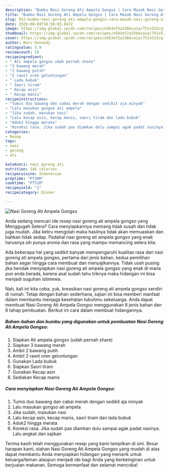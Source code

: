 ```yaml
---
description: "Bumbu Nasi Goreng Ati Ampela Gongso | Cara Masak Nasi Goreng Ati Ampela Gongso Yang Bisa Manjain Lidah"
title: "Bumbu Nasi Goreng Ati Ampela Gongso | Cara Masak Nasi Goreng Ati Ampela Gongso Yang Bisa Manjain Lidah"
slug: 922-bumbu-nasi-goreng-ati-ampela-gongso-cara-masak-nasi-goreng-ati-ampela-gongso-yang-bisa-manjain-lidah
date: 2020-08-04T16:58:03.847Z
image: https://img-global.cpcdn.com/recipes/e5b3ef2a33bbca1a/751x532cq70/nasi-goreng-ati-ampela-gongso-foto-resep-utama.jpg
thumbnail: https://img-global.cpcdn.com/recipes/e5b3ef2a33bbca1a/751x532cq70/nasi-goreng-ati-ampela-gongso-foto-resep-utama.jpg
cover: https://img-global.cpcdn.com/recipes/e5b3ef2a33bbca1a/751x532cq70/nasi-goreng-ati-ampela-gongso-foto-resep-utama.jpg
author: Marc Kennedy
ratingvalue: 3.9
reviewcount: 10
recipeingredient:
- " Ati ampela gongso udah pernah share"
- "3 bawang merah"
- "2 bawang putih"
- "2 rawit oren geluntungan"
- " Lada bubuk"
- " Saori tiram"
- " Kecap asin"
- " Kecap manis"
recipeinstructions:
- "Tumis duo bawang dan cabai merah dengan sedikit aja minyak"
- "Lalu masukan gongso ati ampela"
- "Jika sudah, masukan nasi"
- "Lalu kecap asin, kecap manis, saori tiram dan lada bubuk"
- "Aduk2 hingga merata"
- "Koreksi rasa. Jika sudah pas diamkan dulu sampai agak padat nasinya. Lalu angkat dan sajikan"
categories:
- Resep
tags:
- nasi
- goreng
- ati

katakunci: nasi goreng ati 
nutrition: 146 calories
recipecuisine: Indonesian
preptime: "PT30M"
cooktime: "PT51M"
recipeyield: "2"
recipecategory: Dinner

---
```



![Nasi Goreng Ati Ampela Gongso](https://img-global.cpcdn.com/recipes/e5b3ef2a33bbca1a/751x532cq70/nasi-goreng-ati-ampela-gongso-foto-resep-utama.jpg)

Anda sedang mencari ide resep nasi goreng ati ampela gongso yang Menggugah Selera? Cara menyiapkannya memang tidak susah dan tidak juga mudah. Jika keliru mengolah maka hasilnya tidak akan memuaskan dan bahkan tidak sedap. Padahal nasi goreng ati ampela gongso yang enak harusnya sih punya aroma dan rasa yang mampu memancing selera kita.



Ada beberapa hal yang sedikit banyak mempengaruhi kualitas rasa dari nasi goreng ati ampela gongso, pertama dari jenis bahan, kedua pemilihan bahan segar hingga cara membuat dan menyajikannya. Tidak usah pusing jika hendak menyiapkan nasi goreng ati ampela gongso yang enak di mana pun anda berada, karena asal sudah tahu triknya maka hidangan ini bisa menjadi suguhan istimewa.


Nah, kali ini kita coba, yuk, kreasikan nasi goreng ati ampela gongso sendiri di rumah. Tetap dengan bahan sederhana, sajian ini bisa memberi manfaat dalam membantu menjaga kesehatan tubuhmu sekeluarga. Anda dapat membuat Nasi Goreng Ati Ampela Gongso menggunakan 8 jenis bahan dan 6 tahap pembuatan. Berikut ini cara dalam membuat hidangannya.

<!--inarticleads1-->

##### Bahan-bahan dan bumbu yang digunakan untuk pembuatan Nasi Goreng Ati Ampela Gongso:

1. Siapkan  Ati ampela gongso (udah pernah share)
1. Siapkan 3 bawang merah
1. Ambil 2 bawang putih
1. Ambil 2 rawit oren geluntungan
1. Gunakan  Lada bubuk
1. Siapkan  Saori tiram
1. Gunakan  Kecap asin
1. Sediakan  Kecap manis




<!--inarticleads2-->

##### Cara menyiapkan Nasi Goreng Ati Ampela Gongso:

1. Tumis duo bawang dan cabai merah dengan sedikit aja minyak
1. Lalu masukan gongso ati ampela
1. Jika sudah, masukan nasi
1. Lalu kecap asin, kecap manis, saori tiram dan lada bubuk
1. Aduk2 hingga merata
1. Koreksi rasa. Jika sudah pas diamkan dulu sampai agak padat nasinya. Lalu angkat dan sajikan




Terima kasih telah menggunakan resep yang kami tampilkan di sini. Besar harapan kami, olahan Nasi Goreng Ati Ampela Gongso yang mudah di atas dapat membantu Anda menyiapkan hidangan yang menarik untuk keluarga/teman ataupun menjadi ide bagi Anda yang berkeinginan untuk berjualan makanan. Semoga bermanfaat dan selamat mencoba!
